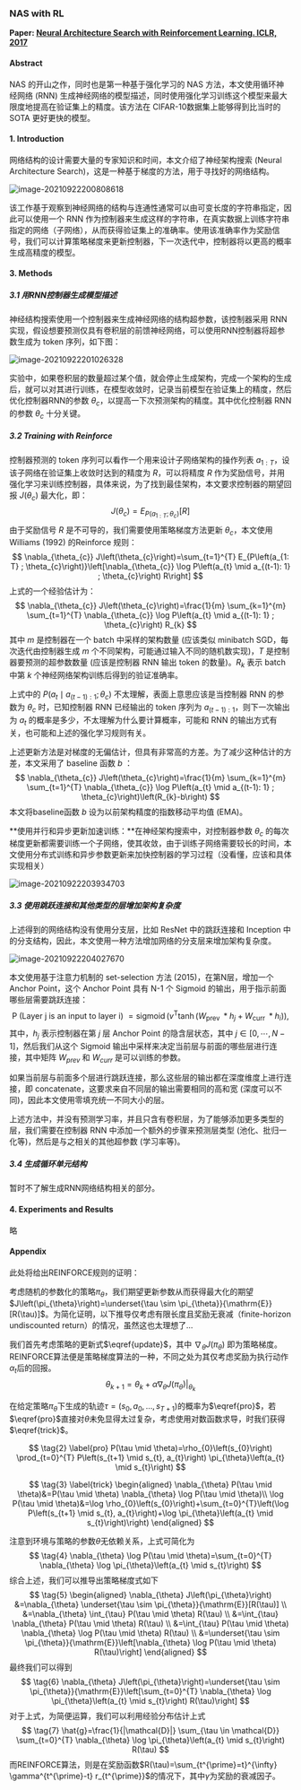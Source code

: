 ### NAS with RL

**Paper: [Neural Architecture Search with Reinforcement Learning. ICLR, 2017](https://arxiv.org/abs/1611.01578)**

#### Abstract

NAS 的开山之作，同时也是第一种基于强化学习的 NAS 方法，本文使用循环神经网络 (RNN) 生成神经网络的模型描述，同时使用强化学习训练这个模型来最大限度地提高在验证集上的精度。该方法在 CIFAR-10数据集上能够得到比当时的 SOTA 更好更快的模型。

#### 1. Introduction

网络结构的设计需要大量的专家知识和时间，本文介绍了神经架构搜索 (Neural Architecture Search)，这是一种基于梯度的方法，用于寻找好的网络结构。

![image-20210922200808618](../_image/image-20210922200808618.png)

该工作基于观察到神经网络的结构与连通性通常可以由可变长度的字符串指定，因此可以使用一个 RNN 作为控制器来生成这样的字符串，在真实数据上训练字符串指定的网络（子网络），从而获得验证集上的准确率。使用该准确率作为奖励信号，我们可以计算策略梯度来更新控制器，下一次迭代中，控制器将以更高的概率生成高精度的模型。

#### 3. Methods

##### 3.1  用RNN控制器生成模型描述

神经结构搜索使用一个控制器来生成神经网络的结构超参数，该控制器采用 RNN 实现，假设想要预测仅具有卷积层的前馈神经网络，可以使用RNN控制器将超参数生成为 token 序列，如下图：

![image-20210922201026328](../_image/image-20210922201026328.png)

实验中，如果卷积层的数量超过某个值，就会停止生成架构，完成一个架构的生成后，就可以对其进行训练，在模型收敛时，记录当前模型在验证集上的精度，然后优化控制器RNN的参数 $\theta_c$，以提高一下次预测架构的精度。其中优化控制器 RNN 的参数 $\theta_c$ 十分关键。

##### 3.2  Training with Reinforce

控制器预测的 token 序列可以看作一个用来设计子网络架构的操作列表 $a_{1:T}$，设该子网络在验证集上收敛时达到的精度为 $R$，可以将精度 $R$ 作为奖励信号，并用强化学习来训练控制器，具体来说，为了找到最佳架构，本文要求控制器的期望回报 $J(\theta_c)$ 最大化，即：
$$
J\left(\theta_{c}\right)= E_{P\left(a_{1: T} ;\theta_{c}\right)} [R]
$$
由于奖励信号 $R$ 是不可导的，我们需要使用策略梯度方法更新 $\theta_{c}$，本文使用 Williams (1992) 的Reinforce 规则：
$$
\nabla_{\theta_{c}} J\left(\theta_{c}\right)=\sum_{t=1}^{T} E_{P\left(a_{1: T} ; \theta_{c}\right)}\left[\nabla_{\theta_{c}} \log P\left(a_{t} \mid a_{(t-1): 1} ; \theta_{c}\right) R\right]
$$
上式的一个经验估计为：
$$
\nabla_{\theta_{c}} J\left(\theta_{c}\right)=\frac{1}{m} \sum_{k=1}^{m} \sum_{t=1}^{T} \nabla_{\theta_{c}} \log P\left(a_{t} \mid a_{(t-1): 1} ; \theta_{c}\right) R_{k}
$$
其中 $m$ 是控制器在一个 batch 中采样的架构数量 (应该类似 minibatch SGD，每次迭代由控制器生成 $m$ 个不同架构，可能通过输入不同的随机数实现)，$T$ 是控制器要预测的超参数数量 (应该是控制器 RNN 输出 token 的数量)。$R_{k}$ 表示 batch中第 $k$ 个神经网络架构训练后得到的验证准确率。

上式中的 $P\left(a_{t} \mid a_{(t-1): 1} ; \theta_{c}\right)$ 不太理解，表面上意思应该是当控制器 RNN 的参数为 $\theta_{c}$ 时，已知控制器 RNN 已经输出的 token 序列为 $a_{(t-1): 1}$，则下一次输出为 $a_t$ 的概率是多少，不太理解为什么要计算概率，可能和 RNN 的输出方式有关，也可能和上述的强化学习规则有关。

上述更新方法是对梯度的无偏估计，但具有非常高的方差。为了减少这种估计的方差，本文采用了 baseline 函数 $b$ ：
$$
\nabla_{\theta_{c}} J\left(\theta_{c}\right)=\frac{1}{m} \sum_{k=1}^{m} \sum_{t=1}^{T} \nabla_{\theta_{c}} \log P\left(a_{t} \mid a_{(t-1): 1} ; \theta_{c}\right)\left(R_{k}-b\right)
$$
本文将baseline函数 $b$ 设为以前架构精度的指数移动平均值 (EMA)。

**使用并行和异步更新加速训练：**在神经架构搜索中，对控制器参数 $\theta_{c}$ 的每次梯度更新都需要训练一个子网络，使其收敛，由于训练子网络需要较长的时间，本文使用分布式训练和异步参数更新来加快控制器的学习过程（没看懂，应该和具体实现相关）

![image-20210922203934703](../_image/image-20210922203934703.png)

##### 3.3  使用跳跃连接和其他类型的层增加架构复杂度

上述得到的网络结构没有使用分支层，比如 ResNet 中的跳跃连接和 Inception 中的分支结构，因此，本文使用一种方法增加网络的分支层来增加架构复杂度。

![image-20210922204027670](../_image/image-20210922204027670.png)

本文使用基于注意力机制的 set-selection 方法 (2015)，在第N层，增加一个 Anchor Point，这个 Anchor Point 具有 N-1 个 Sigmoid 的输出，用于指示前面哪些层需要跳跃连接：
$$
\mathrm{P} \text { (Layer } \mathrm{j} \text { is an input to layer i) }=\operatorname{sigmoid}\left(v^{\mathrm{T}} \tanh \left(W_{\text {prev }} * h_{j}+W_{\text {curr }} * h_{i}\right)\right) \text {, }
$$
其中，$h_j$ 表示控制器在第 $j$ 层 Anchor Point 的隐含层状态，其中 $j\in[0,\cdots,N-1]$，然后我们从这个 Sigmoid 输出中采样来决定当前层与前面的哪些层进行连接，其中矩阵 $W_{prev}$ 和 $W_{curr}$ 是可以训练的参数。

如果当前层与前面多个层进行跳跃连接，那么这些层的输出都在深度维度上进行连接，即 concatenate，这要求来自不同层的输出需要相同的高和宽 (深度可以不同)，因此本文使用零填充统一不同大小的层。

上述方法中，并没有预测学习率，并且只含有卷积层，为了能够添加更多类型的层，我们需要在控制器 RNN 中添加一个额外的步骤来预测层类型 (池化、批归一化等)，然后是与之相关的其他超参数 (学习率等)。

##### 3.4  生成循环单元结构

暂时不了解生成RNN网络结构相关的部分。

#### 4. Experiments and Results

略

#### Appendix

此处将给出REINFORCE规则的证明：

考虑随机的参数化的策略$\pi_{\theta}$，我们期望更新参数从而获得最大化的期望$J\left(\pi_{\theta}\right)=\underset{\tau \sim \pi_{\theta}}{\mathrm{E}}[R(\tau)]$。为简化证明，以下推导仅考虑有限长度且奖励无衰减（finite-horizon undiscounted return）的情况，虽然这也太理想了...

我们首先考虑策略的更新式$\eqref{update}$，其中 $\nabla_{\theta} J\left(\pi_{\theta}\right)$ 即为策略梯度。REINFORCE算法便是策略梯度算法的一种，不同之处为其仅考虑奖励为执行动作$\alpha_t$后的回报。
$$
\tag{1}
\label{update}
\theta_{k+1}=\theta_{k}+\left.\alpha \nabla_{\theta} J\left(\pi_{\theta}\right)\right|_{\theta_{k}}
$$

在给定策略$\pi_\theta$下生成的轨迹$\tau=\left(s_{0}, a_{0}, \ldots, s_{T+1}\right)$的概率为$\eqref{pro}$，若$\eqref{pro}$直接对$\theta$未免显得太过复杂，考虑使用对数函数求导，时我们获得$\eqref{trick}$。

$$
\tag{2}
\label{pro}
P(\tau \mid \theta)=\rho_{0}\left(s_{0}\right) \prod_{t=0}^{T} P\left(s_{t+1} \mid s_{t}, a_{t}\right) \pi_{\theta}\left(a_{t} \mid s_{t}\right)
$$

$$
\tag{3}
\label{trick}
\begin{aligned}
\nabla_{\theta} P(\tau \mid \theta)&=P(\tau \mid \theta) \nabla_{\theta} \log P(\tau \mid \theta)\\
\log P(\tau \mid \theta)&=\log \rho_{0}\left(s_{0}\right)+\sum_{t=0}^{T}\left(\log P\left(s_{t+1} \mid s_{t}, a_{t}\right)+\log \pi_{\theta}\left(a_{t} \mid s_{t}\right)\right)
\end{aligned}
$$

注意到环境与策略的参数$\theta$无依赖关系，上式可简化为
$$
\tag{4}
\nabla_{\theta} \log P(\tau \mid \theta)=\sum_{t=0}^{T} \nabla_{\theta} \log \pi_{\theta}\left(a_{t} \mid s_{t}\right)
$$
综合上述，我们可以推导出策略梯度式如下
$$
\tag{5}
\begin{aligned}
\nabla_{\theta} J\left(\pi_{\theta}\right) &=\nabla_{\theta} \underset{\tau \sim \pi_{\theta}}{\mathrm{E}}[R(\tau)] \\
&=\nabla_{\theta} \int_{\tau} P(\tau \mid \theta) R(\tau) \\
&=\int_{\tau} \nabla_{\theta} P(\tau \mid \theta) R(\tau) \\
&=\int_{\tau} P(\tau \mid \theta) \nabla_{\theta} \log P(\tau \mid \theta) R(\tau) \\
&=\underset{\tau \sim \pi_{\theta}}{\mathrm{E}}\left[\nabla_{\theta} \log P(\tau \mid \theta) R(\tau)\right]
\end{aligned}
$$
最终我们可以得到
$$
\tag{6}
\nabla_{\theta} J\left(\pi_{\theta}\right)=\underset{\tau \sim \pi_{\theta}}{\mathrm{E}}\left[\sum_{t=0}^{T} \nabla_{\theta} \log \pi_{\theta}\left(a_{t} \mid s_{t}\right) R(\tau)\right]
$$
对于上式，为简便运算，我们可以利用经验分布估计上式
$$
\tag{7}
\hat{g}=\frac{1}{|\mathcal{D}|} \sum_{\tau \in \mathcal{D}} \sum_{t=0}^{T} \nabla_{\theta} \log \pi_{\theta}\left(a_{t} \mid s_{t}\right) R(\tau)
$$
而REINFORCE算法，则是在奖励函数$R(\tau)=\sum_{t^{\prime}=t}^{\infty} \gamma^{t^{\prime}-t} r_{t^{\prime}}$的情况下，其中$\gamma$为奖励的衰减因子。







